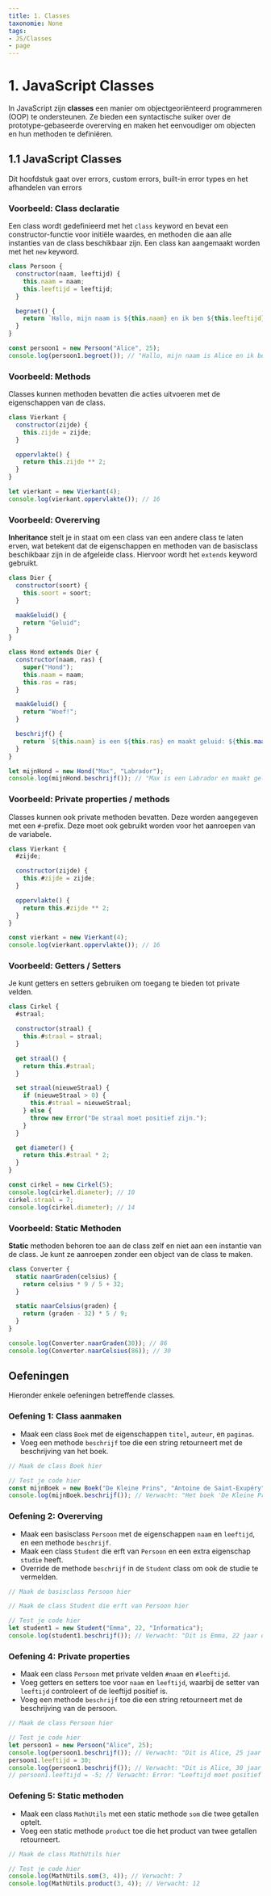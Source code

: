```yaml
---
title: 1. Classes
taxonomie: None
tags:
- JS/Classes
- page
---
```


# 1. JavaScript Classes
In JavaScript zijn **classes** een manier om objectgeoriënteerd programmeren (OOP) te ondersteunen. Ze bieden een syntactische suiker over de prototype-gebaseerde overerving en maken het eenvoudiger om objecten en hun methoden te definiëren.

## 1.1 JavaScript Classes
Dit hoofdstuk gaat over errors, custom errors, built-in error types en het afhandelen van errors

### Voorbeeld: Class declaratie
Een class wordt gedefinieerd met het `class` keyword en bevat een constructor-functie voor initiële waardes, en methoden die aan alle instanties van de class beschikbaar zijn. Een class kan aangemaakt worden met het `new` keyword.

```javascript
class Persoon {
  constructor(naam, leeftijd) {
    this.naam = naam;
    this.leeftijd = leeftijd;
  }

  begroet() {
    return `Hallo, mijn naam is ${this.naam} en ik ben ${this.leeftijd} jaar oud.`;
  }
}

const persoon1 = new Persoon("Alice", 25);
console.log(persoon1.begroet()); // "Hallo, mijn naam is Alice en ik ben 25 jaar oud."
```

### Voorbeeld: Methods
Classes kunnen methoden bevatten die acties uitvoeren met de eigenschappen van de class.

```javascript
class Vierkant {
  constructor(zijde) {
    this.zijde = zijde;
  }

  oppervlakte() {
    return this.zijde ** 2;
  }
}

let vierkant = new Vierkant(4);
console.log(vierkant.oppervlakte()); // 16
```

### Voorbeeld: Overerving
**Inheritance** stelt je in staat om een class van een andere class te laten erven, wat betekent dat de eigenschappen en methoden van de basisclass beschikbaar zijn in de afgeleide class. Hiervoor wordt het `extends` keyword gebruikt.

```javascript
class Dier {
  constructor(soort) {
    this.soort = soort;
  }

  maakGeluid() {
    return "Geluid";
  }
}

class Hond extends Dier {
  constructor(naam, ras) {
    super("Hond");
    this.naam = naam;
    this.ras = ras;
  }

  maakGeluid() {
    return "Woef!";
  }

  beschrijf() {
    return `${this.naam} is een ${this.ras} en maakt geluid: ${this.maakGeluid()}}`;
  }
}

let mijnHond = new Hond("Max", "Labrador");
console.log(mijnHond.beschrijf()); // "Max is een Labrador en maakt geluid: Woef!"
```

### Voorbeeld: Private properties / methods
Classes kunnen ook private methoden bevatten. Deze worden aangegeven met een `#`-prefix. Deze moet ook gebruikt worden voor het aanroepen van de variabele.

```javascript
class Vierkant {
  #zijde;

  constructor(zijde) {
    this.#zijde = zijde;
  }

  oppervlakte() {
    return this.#zijde ** 2;
  }
}

const vierkant = new Vierkant(4);
console.log(vierkant.oppervlakte()); // 16
```

### Voorbeeld: Getters / Setters
Je kunt getters en setters gebruiken om toegang te bieden tot private velden.

```javascript
class Cirkel {
  #straal;

  constructor(straal) {
    this.#straal = straal;
  }

  get straal() {
    return this.#straal;
  }

  set straal(nieuweStraal) {
    if (nieuweStraal > 0) {
      this.#straal = nieuweStraal;
    } else {
      throw new Error("De straal moet positief zijn.");
    }
  }

  get diameter() {
    return this.#straal * 2;
  }
}

const cirkel = new Cirkel(5);
console.log(cirkel.diameter); // 10
cirkel.straal = 7;
console.log(cirkel.diameter); // 14
```

### Voorbeeld: Static Methoden
**Static** methoden behoren toe aan de class zelf en niet aan een instantie van de class. Je kunt ze aanroepen zonder een object van de class te maken.

```javascript
class Converter {
  static naarGraden(celsius) {
    return celsius * 9 / 5 + 32;
  }

  static naarCelsius(graden) {
    return (graden - 32) * 5 / 9;
  }
}

console.log(Converter.naarGraden(30)); // 86
console.log(Converter.naarCelsius(86)); // 30
```

## Oefeningen
Hieronder enkele oefeningen betreffende classes.

### Oefening 1: Class aanmaken
- Maak een class `Boek` met de eigenschappen `titel`, `auteur`, en `paginas`. 
- Voeg een methode `beschrijf` toe die een string retourneert met de beschrijving van het boek.

```javascript runner
// Maak de class Boek hier

// Test je code hier
const mijnBoek = new Boek("De Kleine Prins", "Antoine de Saint-Exupéry", 96);
console.log(mijnBoek.beschrijf()); // Verwacht: "Het boek 'De Kleine Prins' is geschreven door Antoine en heeft 96 pagina's."
```

### Oefening 2: Overerving
- Maak een basisclass `Persoon` met de eigenschappen `naam` en `leeftijd`, en een methode `beschrijf`.
- Maak een class `Student` die erft van `Persoon` en een extra eigenschap `studie` heeft. 
- Override de methode `beschrijf` in de `Student` class om ook de studie te vermelden.

```javascript runner
// Maak de basisclass Persoon hier

// Maak de class Student die erft van Persoon hier

// Test je code hier
let student1 = new Student("Emma", 22, "Informatica");
console.log(student1.beschrijf()); // Verwacht: "Dit is Emma, 22 jaar oud. Zij/hij studeert Informatica."
```

### Oefening 4: Private properties
- Maak een class `Persoon` met private velden `#naam` en `#leeftijd`. 
- Voeg getters en setters toe voor `naam` en `leeftijd`, waarbij de setter van `leeftijd` controleert of de leeftijd positief is. 
- Voeg een methode `beschrijf` toe die een string retourneert met de beschrijving van de persoon.

```javascript runner
// Maak de class Persoon hier

// Test je code hier
let persoon1 = new Persoon("Alice", 25);
console.log(persoon1.beschrijf()); // Verwacht: "Dit is Alice, 25 jaar oud."
persoon1.leeftijd = 30;
console.log(persoon1.beschrijf()); // Verwacht: "Dit is Alice, 30 jaar oud."
// persoon1.leeftijd = -5; // Verwacht: Error: "Leeftijd moet positief zijn."

```

### Oefening 5: Static methoden
- Maak een class `MathUtils` met een static methode `som` die twee getallen optelt. 
- Voeg een static methode `product` toe die het product van twee getallen retourneert.

```javascript runner
// Maak de class MathUtils hier

// Test je code hier
console.log(MathUtils.som(3, 4)); // Verwacht: 7
console.log(MathUtils.product(3, 4)); // Verwacht: 12

```


